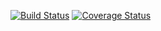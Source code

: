[![Build Status](https://travis-ci.org/amhokies/node-vt.svg?branch=master)](https://travis-ci.org/amhokies/node-vt) [![Coverage Status](https://coveralls.io/repos/github/amhokies/node-vt/badge.svg?branch=dev)](https://coveralls.io/github/amhokies/node-vt?branch=master)
